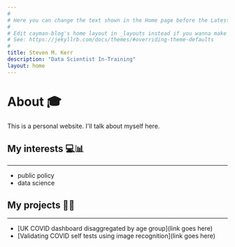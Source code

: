 ```yaml
---
#
# Here you can change the text shown in the Home page before the Latest Posts section.
#
# Edit cayman-blog's home layout in _layouts instead if you wanna make some changes
# See: https://jekyllrb.com/docs/themes/#overriding-theme-defaults
#
title: Steven M. Kerr
description: "Data Scientist In-Training"
layout: home
---
```


# About 🎓

This is a personal website. I'll talk about myself here.

## My interests 💻📊 
* * *

* public policy
* data science

## My projects 👷‍♂️
* * *

* [UK COVID dashboard disaggregated by age group](link goes here)
* [Validating COVID self tests using image recognition](link goes here)
